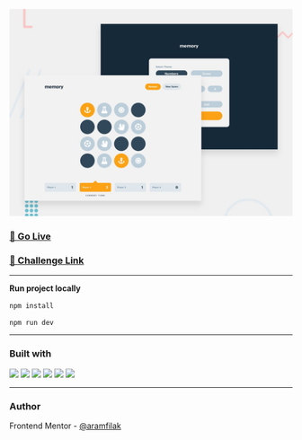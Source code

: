 ![Design preview for the Invoice app coding challenge](./preview.jpg)

### [🔗 Go Live ](https://memory-game-chi-two.vercel.app/)

### [🔗 Challenge Link](https://www.frontendmentor.io/challenges/memory-game-vse4WFPvM)

---

**Run project locally**

```
npm install
```

```
npm run dev
```

---

### Built with

![](https://img.shields.io/badge/React-20232A?style=for-the-badge&logo=react&logoColor=61DAFB)
![](https://img.shields.io/badge/TypeScript-007ACC?style=for-the-badge&logo=typescript&logoColor=white)
![](https://img.shields.io/badge/Sass-CC6699?style=for-the-badge&logo=sass&logoColor=white)
![](https://img.shields.io/badge/HTML5-E34F26?style=for-the-badge&logo=html5&logoColor=white)
![](https://img.shields.io/badge/Vite-B73BFE?style=for-the-badge&logo=vite&logoColor=FFD62E)
![](https://img.shields.io/badge/VSCode-0078D4?style=for-the-badge&logo=visual%20studio%20code&logoColor=white)

---

### Author

Frontend Mentor - [@aramfilak](https://www.frontendmentor.io/profile/aramfilak)
